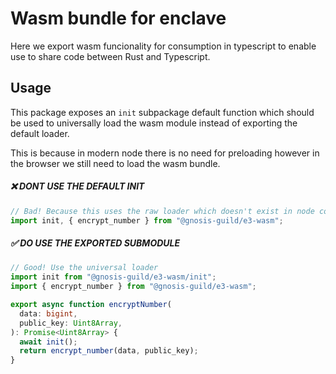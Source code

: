 # Wasm bundle for enclave

Here we export wasm funcionality for consumption in typescript to enable use to share code between Rust and Typescript.

## Usage

This package exposes an `init` subpackage default function which should be used to universally load the wasm module instead of exporting the default loader.

This is because in modern node there is no need for preloading however in the browser we still need to load the wasm bundle.

##### ❌ DONT USE THE DEFAULT INIT

```ts
// Bad! Because this uses the raw loader which doesn't exist in node contexts
import init, { encrypt_number } from "@gnosis-guild/e3-wasm";
```

##### ✅ DO USE THE EXPORTED SUBMODULE

```ts
// Good! Use the universal loader
import init from "@gnosis-guild/e3-wasm/init";
import { encrypt_number } from "@gnosis-guild/e3-wasm";

export async function encryptNumber(
  data: bigint,
  public_key: Uint8Array,
): Promise<Uint8Array> {
  await init();
  return encrypt_number(data, public_key);
}
```
